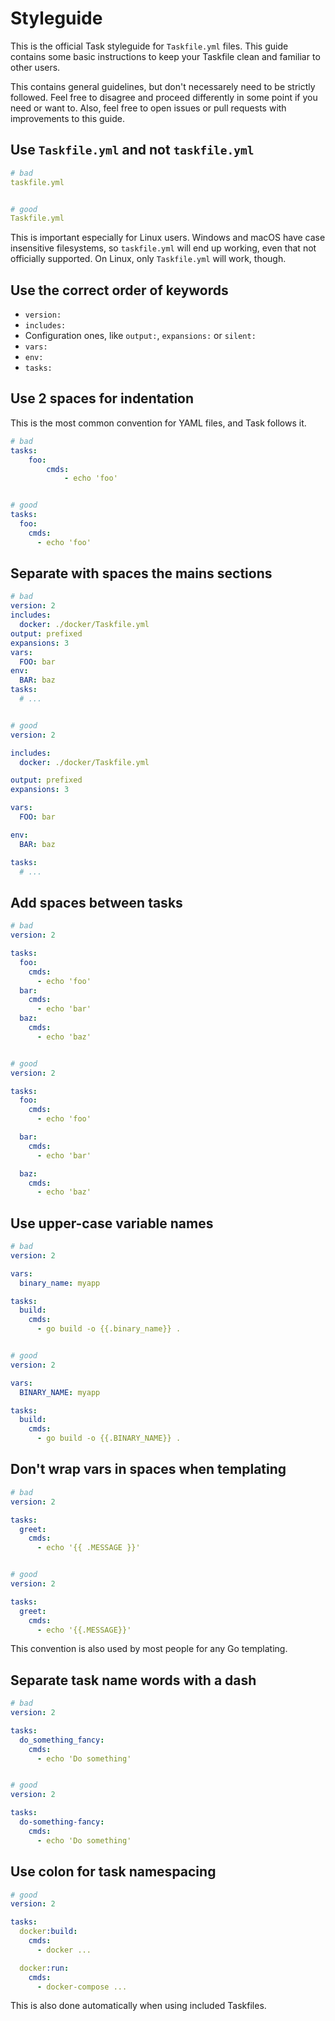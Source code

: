 # Styleguide

This is the official Task styleguide for `Taskfile.yml` files. This guide
contains some basic instructions to keep your Taskfile clean and familiar to
other users.

This contains general guidelines, but don't necessarely need to be strictly
followed. Feel free to disagree and proceed differently in some point if you
need or want to. Also, feel free to open issues or pull requests with
improvements to this guide.

## Use `Taskfile.yml` and not `taskfile.yml`

```yaml
# bad
taskfile.yml


# good
Taskfile.yml
```

This is important especially for Linux users. Windows and macOS have case
insensitive filesystems, so `taskfile.yml` will end up working, even that not
officially supported. On Linux, only `Taskfile.yml` will work, though.

## Use the correct order of keywords

- `version:`
- `includes:`
- Configuration ones, like `output:`, `expansions:` or `silent:`
- `vars:`
- `env:`
- `tasks:`

## Use 2 spaces for indentation

This is the most common convention for YAML files, and Task follows it.

```yaml
# bad
tasks:
    foo:
        cmds:
            - echo 'foo'


# good
tasks:
  foo:
    cmds:
      - echo 'foo'
```

## Separate with spaces the mains sections

```yaml
# bad
version: 2
includes:
  docker: ./docker/Taskfile.yml
output: prefixed
expansions: 3
vars:
  FOO: bar
env:
  BAR: baz
tasks:
  # ...


# good
version: 2

includes:
  docker: ./docker/Taskfile.yml

output: prefixed
expansions: 3

vars:
  FOO: bar

env:
  BAR: baz

tasks:
  # ...
```

## Add spaces between tasks

```yaml
# bad
version: 2

tasks:
  foo:
    cmds:
      - echo 'foo'
  bar:
    cmds:
      - echo 'bar'
  baz:
    cmds:
      - echo 'baz'


# good
version: 2

tasks:
  foo:
    cmds:
      - echo 'foo'

  bar:
    cmds:
      - echo 'bar'

  baz:
    cmds:
      - echo 'baz'
```

## Use upper-case variable names

```yaml
# bad
version: 2

vars:
  binary_name: myapp

tasks:
  build:
    cmds:
      - go build -o {{.binary_name}} .


# good
version: 2

vars:
  BINARY_NAME: myapp

tasks:
  build:
    cmds:
      - go build -o {{.BINARY_NAME}} .
```

## Don't wrap vars in spaces when templating

```yaml
# bad
version: 2

tasks:
  greet:
    cmds:
      - echo '{{ .MESSAGE }}'


# good
version: 2

tasks:
  greet:
    cmds:
      - echo '{{.MESSAGE}}'
```

This convention is also used by most people for any Go templating.

## Separate task name words with a dash

```yaml
# bad
version: 2

tasks:
  do_something_fancy:
    cmds:
      - echo 'Do something'


# good
version: 2

tasks:
  do-something-fancy:
    cmds:
      - echo 'Do something'
```

## Use colon for task namespacing

```yaml
# good
version: 2

tasks:
  docker:build:
    cmds:
      - docker ...

  docker:run:
    cmds:
      - docker-compose ...
```

This is also done automatically when using included Taskfiles.
